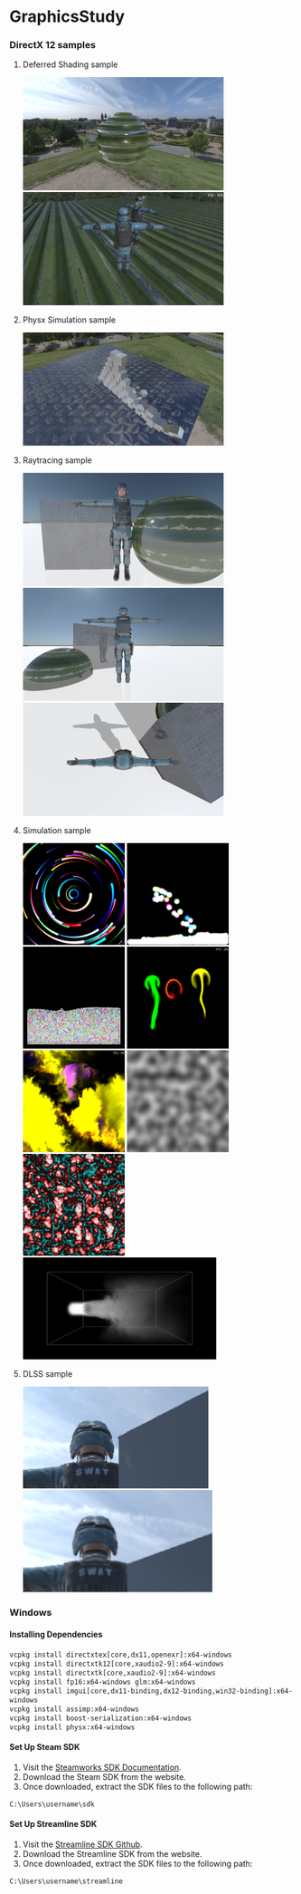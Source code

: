 # GraphicsStudy


### DirectX 12 samples
1. Deferred Shading sample
    
    <img src="GraphicsStudy/Renderer/Results/PassApp/240828-2342.png" height="200">
    <img src="GraphicsStudy/Renderer/Results/PassApp/240915-1314.png" height="200">

2. Physx Simulation sample
    
    <img src="GraphicsStudy/Renderer/Results/PhysxSimulationApp/240828-1952.png" alt="Physx Simulation" height="200">

3. Raytracing sample
    
    <img src="GraphicsStudy/Renderer/Results/RaytracingApp/240911-2317.png" height="200">
    <img src="GraphicsStudy/Renderer/Results/RaytracingApp/240916-1228.png" height="200">
    <img src="GraphicsStudy/Renderer/Results/RaytracingApp/240922-2242.png" height="200">
    
4. Simulation sample
    
    <img src="GraphicsStudy/Renderer/Results/SimulationApp/240905-2056.png" width="180" height="180">
    <img src="GraphicsStudy/Renderer/Results/SimulationApp/240914-2159.png" width="180" height="180">
    <img src="GraphicsStudy/Renderer/Results/SimulationApp/240914-2333.png" width="180" height="180">
    <img src="GraphicsStudy/Renderer/Results/SimulationApp/240918-1725.png" width="180" height="180">
    <img src="GraphicsStudy/Renderer/Results/SimulationApp/240920-959.png" width="180" height="180">
    <img src="GraphicsStudy/Renderer/Results/SimulationApp/240920-2132.png" width="180" height="180">
    <img src="GraphicsStudy/Renderer/Results/SimulationApp/240920-2130.png" width="180" height="180">
    <img src="GraphicsStudy/Renderer/Results/SimulationApp/241002-13013.png" height="180">

5. DLSS sample

    <img src="GraphicsStudy/Renderer/Results/PhysxSimulationApp/before.png" height="180">
    <img src="GraphicsStudy/Renderer/Results/PhysxSimulationApp/after.png" height="180">


### Windows
#### Installing Dependencies
```
vcpkg install directxtex[core,dx11,openexr]:x64-windows
vcpkg install directxtk12[core,xaudio2-9]:x64-windows
vcpkg install directxtk[core,xaudio2-9]:x64-windows
vcpkg install fp16:x64-windows glm:x64-windows
vcpkg install imgui[core,dx11-binding,dx12-binding,win32-binding]:x64-windows
vcpkg install assimp:x64-windows
vcpkg install boost-serialization:x64-windows
vcpkg install physx:x64-windows
```
#### Set Up Steam SDK

1. Visit the [Steamworks SDK Documentation](https://partner.steamgames.com/doc/sdk).
2. Download the Steam SDK from the website.
3. Once downloaded, extract the SDK files to the following path:

```
C:\Users\username\sdk
```

#### Set Up Streamline SDK

1. Visit the [Streamline SDK Github](https://github.com/NVIDIAGameWorks/Streamline).
2. Download the Streamline SDK from the website.
3. Once downloaded, extract the SDK files to the following path:

```
C:\Users\username\streamline
```
